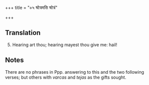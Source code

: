 +++
title = "०५ श्रोत्रमसि श्रोत्रं"

+++
## Translation
5. Hearing art thou; hearing mayest thou give me: hail!

## Notes
There are no phrases in Ppp. answering to this and the two following  
verses; but others with *varcas* and *tejas* as the gifts sought.
